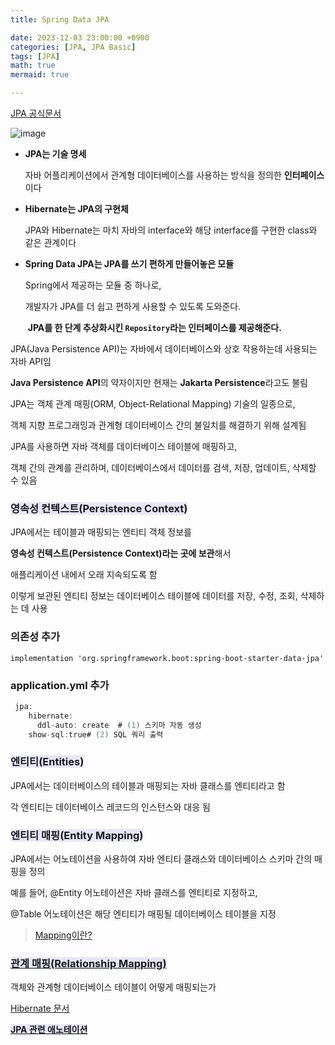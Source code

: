 ```yaml
---
title: Spring Data JPA

date: 2023-12-03 23:00:00 +0900
categories: [JPA, JPA Basic]
tags: [JPA]
math: true
mermaid: true

---
```


[JPA 공식문서](https://docs.spring.io/spring-data/jpa/docs/current/reference/html/)

![image](https://github.com/ararp1006/Algorithm/assets/130068083/69e2f433-6400-4d7d-9f2e-5225c1f86cbb)

- **JPA는 기술 명세**
    
    자바 어플리케이션에서 관계형 데이터베이스를 사용하는 방식을 정의한 **인터페이스**이다
    
- **Hibernate는 JPA의 구현체**
    
    JPA와 Hibernate는 마치 자바의 interface와 해당 interface를 구현한 class와 같은 관계이다
    
- **Spring Data JPA는 JPA를 쓰기 편하게 만들어놓은 모듈**
    
    Spring에서 제공하는 모듈 중 하나로,
    
    개발자가 JPA를 더 쉽고 편하게 사용할 수 있도록 도와준다. 
    
     **JPA를 한 단계 추상화시킨 `Repository`라는 인터페이스를 제공해준다.**
    

JPA(Java Persistence API)는 자바에서 데이터베이스와 상호 작용하는데 사용되는 자바 API임

**Java Persistence API**의 약자이지만 현재는 **Jakarta Persistence**라고도 불림

JPA는 객체 관계 매핑(ORM, Object-Relational Mapping) 기술의 일종으로, 

객체 지향 프로그래밍과 관계형 데이터베이스 간의 불일치를 해결하기 위해 설계됨

JPA를 사용하면 자바 객체를 데이터베이스 테이블에 매핑하고,

객체 간의 관계를 관리하며, 데이터베이스에서 데이터를 검색, 저장, 업데이트, 삭제할 수 있음

### **<span style = 'background-color: #E6E6FA'>영속성 컨텍스트(Persistence Context)</span>**

JPA에서는 테이블과 매핑되는 엔티티 객체 정보를 

**영속성 컨텍스트(Persistence Context)라는 곳에 보관**해서

애플리케이션 내에서 오래 지속되도록 함

이렇게 보관된 엔티티 정보는 데이터베이스 테이블에 데이터를 저장, 수정, 조회, 삭제하는 데 사용

### 의존성 추가

`implementation 'org.springframework.boot:spring-boot-starter-data-jpa'` 

### application.yml 추가
```java
 jpa:
    hibernate:
      ddl-auto: create  # (1) 스키마 자동 생성
    show-sql:true# (2) SQL 쿼리 출력

```



### **<span style = 'background-color: #E6E6FA'>엔티티(Entities)</span>**

JPA에서는 데이터베이스의 테이블과 매핑되는 자바 클래스를 엔티티라고 함

각 엔티티는 데이터베이스 레코드의 인스턴스와 대응 됨


### **<span style = 'background-color: #E6E6FA'>엔티티 매핑(Entity Mapping)</span>**

JPA에서는 어노테이션을 사용하여 자바 엔티티 클래스와 데이터베이스 스키마 간의 매핑을 정의

예를 들어, @Entity 어노테이션은 자바 클래스를 엔티티로 지정하고, 

@Table 어노테이션은 해당 엔티티가 매핑될 데이터베이스 테이블을 지정

> [Mapping이란?](https://ararp1006.github.io/posts/Mapping/)


### **<span style = 'background-color: #E6E6FA'>[관계 매핑(Relationship Mapping)]()</span>**

객체와 관계형 데이터베이스 테이블이 어떻게 매핑되는가

[Hibernate 문서](https://docs.jboss.org/hibernate/orm/5.6/userguide/html_single/Hibernate_User_Guide.html#associations)


**<span style = 'background-color: #E6E6FA'>[JPA 관련 애노테이션](https://ararp1006.github.io/posts/JPA-Annotation/)</span>**